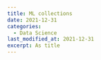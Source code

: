 ```yaml
---
title: ML collections
date: 2021-12-31
categories:
  - Data Science
last_modified_at: 2021-12-31
excerpt: As title
---
```


